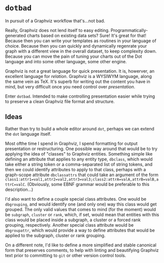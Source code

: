 # `dotbad`

In pursuit of a Graphviz workflow that's...not bad.

Really, Graphviz does not lend itself to easy editing.
Programmatically-generated charts based on existing data sets? Sure! It's great
for that! Because then you can write your templates as routines in your
language of choice. Because then you can quickly and dynamically regenrate your
graph with a different view in the overall dataset, to keep complexity down.
Because you can move the pain of tuning your charts out of the Dot language and
into some other language, some other engine.

Graphviz is not a great language for quick presentation. It is, howerver, an
excellent language for _relation_. Graphviz is a WYSIWYM language, along the
same vein as TeX. It's superb for writing out the content you have in mind, but
very difficult once you need control over _presentation_.

Enter `dotbad`. Intended to make controlling presentation easier while trying
to preserve a clean Graphviz file format and structure.

## Ideas

Rather than try to build a whole editor around `dot`, perhaps we can extend the
`dot` language itself.

Most ofthe time I spend in Graphviz, I spend formatting for output presentation
or restructuring. One possible way around that would be to try applying the idea
of "classes" to Graphviz entities. Something simple like defining an attribute
that applies to any entity type, `dbclass`, which would take either a string
token or a comma-separated list of string tokens, and then we could identify
attributes to apply to that class, perhaps with a graph-scope attribute
`dbclassattrs` that could take an argument of the form
`class1:attr1=val1,attr2=val2,attr3=val3;class2:attrA=valA,attrB=valB,attrC=valC`.
(Obviously, some EBNF grammar would be preferable to this description...)

I'd also want to define a couple special class attributes. One would be
`dbgrouping`, and would identify one (and only one) way this class would get
grouped. The only valid values that comes to mind (for the moment) would be
`subgraph`, `cluster` or `rank`, which, if set, would mean that entities with
this class would be placed inside a subgraph, a cluster or a forced rank
grouping, respectively. Another special class attribute would be `dbgroupattr`,
which would provide a way to define attributes that would be applied to the
subgraph, cluster or rank grouping.

On a different note, I'd like to define a more simplified and stable canonical
form that preserves comments, to help with linting and beautifying Graphviz text
prior to committing to `git` or other version control tools.
